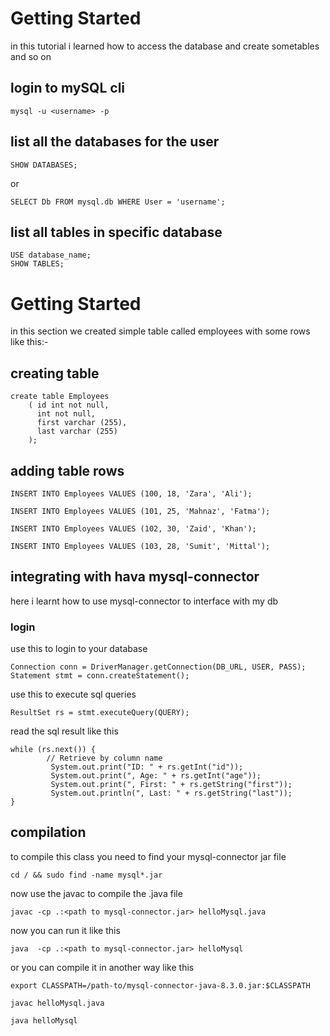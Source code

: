 # Getting Started

in this tutorial i learned how to access the database and create sometables and so on

## login to mySQL cli

    mysql -u <username> -p

## list all the databases for the user

    SHOW DATABASES;

or

    SELECT Db FROM mysql.db WHERE User = 'username';

## list all tables in specific database

    USE database_name;
    SHOW TABLES;

# Getting Started

in this section we created simple table called employees with some rows like this:-

## creating table

    create table Employees
        ( id int not null,
          int not null,
          first varchar (255),
          last varchar (255)
        );

## adding table rows

    INSERT INTO Employees VALUES (100, 18, 'Zara', 'Ali');

    INSERT INTO Employees VALUES (101, 25, 'Mahnaz', 'Fatma');

    INSERT INTO Employees VALUES (102, 30, 'Zaid', 'Khan');

    INSERT INTO Employees VALUES (103, 28, 'Sumit', 'Mittal');

## integrating with hava mysql-connector

here i learnt how to use mysql-connector to interface with my db

### login

use this to login to your database

    Connection conn = DriverManager.getConnection(DB_URL, USER, PASS);
    Statement stmt = conn.createStatement();

use this to execute sql queries

    ResultSet rs = stmt.executeQuery(QUERY);

read the sql result like this

    while (rs.next()) {
            // Retrieve by column name
             System.out.print("ID: " + rs.getInt("id"));
             System.out.print(", Age: " + rs.getInt("age"));
             System.out.print(", First: " + rs.getString("first"));
             System.out.println(", Last: " + rs.getString("last"));
    }

## compilation 

to compile this class you need to find your mysql-connector jar file  

    cd / && sudo find -name mysql*.jar

now use the javac to compile the .java file

    javac -cp .:<path to mysql-connector.jar> helloMysql.java

now you can run it like this

    java  -cp .:<path to mysql-connector.jar> helloMysql

or you can compile it in another way like this 

    export CLASSPATH=/path-to/mysql-connector-java-8.3.0.jar:$CLASSPATH

    javac helloMysql.java

    java helloMysql